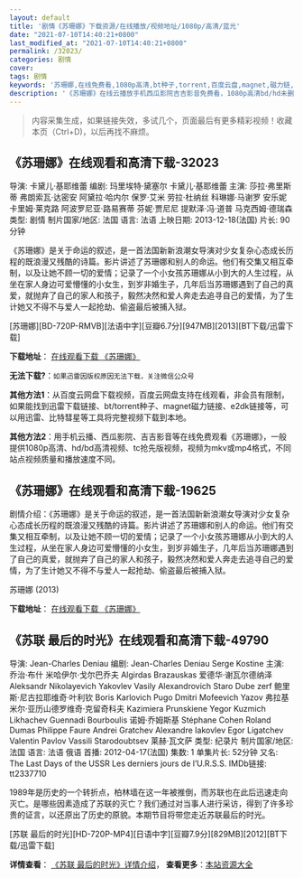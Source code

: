 ```yaml
---
layout: default
title: '剧情《苏珊娜》下载资源/在线播放/视频地址/1080p/高清/蓝光'
date: "2021-07-10T14:40:21+0800"
last_modified_at: "2021-07-10T14:40:21+0800"
permalink: /32023/
categories: 剧情
cover:
tags: 剧情
keywords: '苏珊娜,在线免费看,1080p高清,bt种子,torrent,百度云盘,magnet,磁力链,迅雷下载资源'
description: '《苏珊娜》在线云播放手机西瓜影院吉吉影音免费看，1080p高清bd/hd未删减完整版和tc抢先枪版，mkv/mp4格式，附带bt/torrent种子、magnet/磁力链、百度云盘、网盘资源迅雷下载链接'
---
```


>内容采集生成，如果链接失效，多试几个，页面最后有更多精彩视频！收藏本页（Ctrl+D)，以后再找不麻烦。


## 《苏珊娜》在线观看和高清下载-32023

导演: 卡黛儿·基耶维蕾 编剧: 玛里埃特·黛塞尔 卡黛儿·基耶维蕾 主演: 莎拉·弗里斯蒂 弗朗索瓦·达密安 阿黛拉·哈内尔 保罗·艾米 劳拉·杜纳丝 科琳娜·马谢罗 安乐妮 卡里姆·莱克路 阿波罗尼亚·路易赛蒂 芬妮·贾尼尼 提默泽·冯·道普 马克西姆·德瑞森 类型: 剧情 制片国家/地区: 法国 语言: 法语 上映日期: 2013-12-18(法国) 片长: 90分钟

《苏珊娜》是关于命运的叙述，是一首法国新新浪潮女导演对少女复杂心态成长历程的既浪漫又残酷的诗篇。影片讲述了苏珊娜和别人的命运。他们有交集又相互牵制，以及让她不顾一切的爱情；记录了一个小女孩苏珊娜从小到大的人生过程，从坐在家人身边可爱懵懂的小女生，到岁非婚生子，几年后当苏珊娜遇到了自己的真爱，就抛弃了自己的家人和孩子，毅然决然和爱人奔走去追寻自己的爱情，为了生计她又不得不与爱人一起抢劫、偷盗最后被捕入狱。


[苏珊娜][BD-720P-RMVB][法语中字][豆瓣6.7分][947MB][2013][BT下载/迅雷下载]

**下载地址**： [在线观看下载 《苏珊娜》](https://www.btdx8.com/torrent/suzanne_2013.html) 


**无法下载?**：`如果迅雷因版权原因无法下载，关注微信公众号 `

**其他方法1**：从百度云网盘下载视频，百度云网盘支持在线观看，非会员有限制，如果能找到迅雷下载链接、bt/torrent种子、magnet磁力链接、e2dk链接等，可以用迅雷、比特彗星等工具将完整视频下载到本地。

**其他方法2**：用手机云播、西瓜影院、吉吉影音等在线免费观看《苏珊娜》，一般提供1080p高清、hd/bd高清视频、tc抢先版视频，视频为mkv或mp4格式，不同站点视频质量和播放速度不同。


## 《苏珊娜》在线观看和高清下载-19625

剧情介绍：《苏珊娜》是关于命运的叙述，是一首法国新新浪潮女导演对少女复杂心态成长历程的既浪漫又残酷的诗篇。影片讲述了苏珊娜和别人的命运。他们有交集又相互牵制，以及让她不顾一切的爱情；记录了一个小女孩苏珊娜从小到大的人生过程，从坐在家人身边可爱懵懂的小女生，到岁非婚生子，几年后当苏珊娜遇到了自己的真爱，就抛弃了自己的家人和孩子，毅然决然和爱人奔走去追寻自己的爱情，为了生计她又不得不与爱人一起抢劫、偷盗最后被捕入狱。


苏珊娜 (2013)

**下载地址**： [在线观看下载 《苏珊娜》](https://www.btbtdy.me/btdy/dy2245.html) 


## 《苏联 最后的时光》在线观看和高清下载-49790

导演: Jean-Charles Deniau 编剧: Jean-Charles Deniau Serge Kostine 主演: 乔治·布什 米哈伊尔·戈尔巴乔夫 Algirdas Brazauskas 爱德华·谢瓦尔德纳泽 Aleksandr Nikolayevich Yakovlev Vasily Alexandrovich Staro Dube zerf 鲍里斯·尼古拉耶维奇·叶利钦 Boris Karlovich Pugo Dmitri Mofeevich Yazov 弗拉基米尔·亚历山德罗维奇·克留奇科夫 Kazimiera Prunskiene Yegor Kuzmich Likhachev Guennadi Bourboulis 诺姆·乔姆斯基 Stéphane Cohen Roland Dumas Philippe Faure Andrei Gratchev Alexandre Iakovlev Egor Ligatchev Valentin Pavlov Vassili Starodoubtsev 莱赫·瓦文萨 类型: 纪录片 制片国家/地区: 法国 语言: 法语 俄语 首播: 2012-04-17(法国) 集数: 1 单集片长: 52分钟 又名: The Last Days of the USSR Les derniers jours de l’U.R.S.S. IMDb链接: tt2337710

1989年是历史的一个转折点，柏林墙在这一年被推倒，而苏联也在此后迅速走向灭亡。是哪些因素造成了苏联的灭亡？我们通过对当事人进行采访，得到了许多珍贵的证言，以还原出了历史的原貌。本期节目将带您走近苏联最后的时光。


[苏联 最后的时光][HD-720P-MP4][日语中字][豆瓣7.9分][829MB][2012][BT下载/迅雷下载]

**详情查看**： [《苏联 最后的时光》详情介绍](/movie/49790/)， **查看更多**：[本站资源大全](/movie/t/all/)

